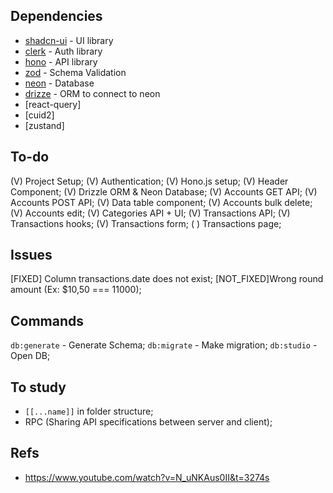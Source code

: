 ## Dependencies
- [shadcn-ui](https://ui.shadcn.com) - UI library
- [clerk](https://clerk.com/docs) - Auth library
- [hono](https://hono.dev) - API library
- [zod](https://zod.dev) - Schema Validation
- [neon](https://neon.tech) - Database
- [drizze](https://orm.drizzle.team) - ORM to connect to neon
- [react-query]
- [cuid2]
- [zustand]

## To-do
(V) Project Setup;
(V) Authentication;
(V) Hono.js setup;
(V) Header Component;
(V) Drizzle ORM & Neon Database;
(V) Accounts GET API;
(V) Accounts POST API;
(V) Data table component;
(V) Accounts bulk delete;
(V) Accounts edit;
(V) Categories API + UI;
(V) Transactions API;
(V) Transactions hooks;
(V) Transactions form;
( ) Transactions page;

## Issues
[FIXED] Column transactions.date does not exist;
[NOT_FIXED]Wrong round amount (Ex: $10,50 === 11000);

## Commands
`db:generate` - Generate Schema;
`db:migrate` - Make migration;
`db:studio` - Open DB;

## To study
- `[[...name]]` in folder structure;
- RPC (Sharing API specifications between server and client);

## Refs
- https://www.youtube.com/watch?v=N_uNKAus0II&t=3274s